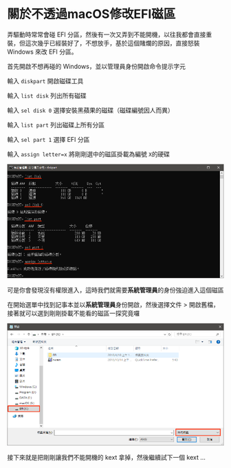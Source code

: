 # 關於不透過macOS修改EFI磁區

弄驅動時常常會碰 EFI 分區，然後有一次又弄到不能開機，以往我都會直接重裝，但這次幾乎已經裝好了，不想放手，基於這個賭爛的原因，直接怒裝 Windows 來改 EFI 分區。

首先開啟不想再碰的 Windows，並以管理員身份開啟命令提示字元

輸入 `diskpart` 開啟磁碟工具

輸入 `list disk` 列出所有磁碟

輸入 `sel disk 0` 選擇安裝黑蘋果的磁碟（磁碟編號因人而異）

輸入 `list part` 列出磁碟上所有分區

輸入 `sel part 1` 選擇 EFI 分區

輸入 `assign letter=x` 將剛剛選中的磁區掛載為編號 `X`的硬碟

![](../.gitbook/assets/4-2_1.png)

可是你會發現沒有權限進入，這時我們就需要**系統管理員**的身份強迫進入這個磁區

在開始選單中找到記事本並以**系統管理員**身份開啟，然後選擇文件 &gt; 開啟舊檔，接著就可以選到剛剛掛載不能看的磁區一探究竟囉

![](../.gitbook/assets/4-2_2.png)

接下來就是把剛剛讓我們不能開機的 kext 拿掉，然後繼續試下一個 kext ...



